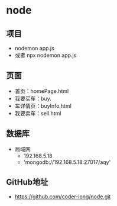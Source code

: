 # node

## 项目
- nodemon app.js
- 或者 npx nodemon app.js

## 页面
- 首页：homePage.html
- 我要买车：buy.
- 车详情页：buyInfo.html
- 我要卖车：sell.html



## 数据库
- 局域网
    - 192.168.5.18
    - 'mongodb://192.168.5.18:27017/aqy'

## GitHub地址
- https://github.com/coder-long/node.git